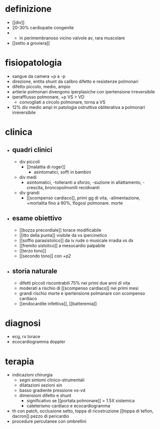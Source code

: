 # definizione
- [[div]]
- 20-30% cardiopatie congenite
- + in perimembranoso vicino valvole av, rara muscolare
- [[setto a groviera]]

# fisiopatologia
- sangue da camera +p a -p
- direzione, entita shunt da calibro difetto e resistenze polmonari
- difetto piccolo, medio, ampio
- artierie polmonari divengono iperplasiche con ipertensione irreversibile
- iperafflusso polmonare, +p VS > VD
	- convogliati a circolo polmonare, torna a VS
- 12% div medio ampi in patologia ostruttiva obliterativa a polmonari irreversibile

# clinica
- ## quadri clinici
	- div piccoli
		- [[malattia di roger]]
			- asintomatici, soffi in bambini
	- div medi
		- asintomatici, -tolleranti a sforzo, -suzione in allattamento, -crescita, broncopolmoniti recidivanti
	- div grandi
		- [[scompenso cardiaco]], primi gg di vita, -alimentazione, +mortalita fino a 90%, flogosi polmonare. morte
- ## esame obiettivo
	- [[bozza precordiale]] torace modificabile
	- [[itto della punta]] visibile da vs ipercinetico
	- [[soffio parasistolico]] da iv rude o musicale irradia vs dx
	- [[fremito sistolico]] a mesocardio palpabile
	- [[terzo tono]]
	- [[secondo tono]] con +p2
- ## storia naturale
	- difetti piccoli riscontrabili 75% nei primi due anni di vita
	- moderati a rischio di [[scompenso cardiaco]] nei primi mesi
	- grandi rischio morte e ipertensione polmanare con scompenso cardiaco
	- [[endocardite infettiva]], [[batteremia]]

# diagnosi
- ecg, rx torace
- ecocardiogramma doppler

# terapia
- indicazioni chirurgia
	- segni sintomi clinico-strumentali
	- dilatazioni sezioni sin
	- basso gradiente pressione vs-vd
	- dimensioni difetto e shunt
		- significativo se [[portata polmonare]] > 1.5X sistemica
		- cateterismo cardiaco e ecocardiogramma
- th con patch, occlusione setto, toppa di ricostruzione [[toppa di teflon, dacron]] pezzo di pericardio
- procedure percutanee con ombrellini